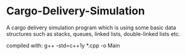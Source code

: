 # Cargo-Delivery-Simulation

A cargo delivery simulation program which is using some basic data structures such as stacks, queues, linked lists, double-linked lists etc.

compiled with:
g++ -std=c++1y *.cpp -o Main
